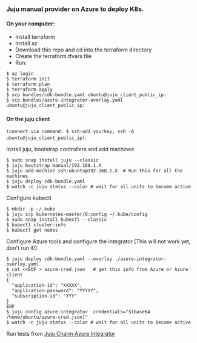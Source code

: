### Juju manual provider on Azure to deploy K8s.

#### On your computer:
- Install terraform
- Install az
- Download this repo and cd into the terraform directory
- Create the terraform.tfvars file
- Run: 
```
$ az login
$ terraform init
$ terraform plan
$ terraform apply
$ scp bundles/cdk-bundle.yaml ubuntu@juju_client_public_ip:
$ scp bundles/azure-integrator-overlay.yaml ubuntu@juju_client_public_ip:
```


#### On the juju client 
```(connect via command: $ ssh-add yourkey, ssh -A ubuntu@juju_client_public_ip)```:

Install juju, bootstrap controllers and add machines
```
$ sudo snap install juju --classic
$ juju bootstrap manual/192.168.1.X
$ juju add-machine ssh:ubuntu@192.168.1.X  # Run this for all the machines
$ juju deploy cdk-bundle.yaml
$ watch -c juju status --color # wait for all units to become active
```

Configure kubectl
``` 
$ mkdir -p ~/.kube
$ juju scp kubernetes-master/0:config ~/.kube/config
$ sudo snap install kubectl --classic
$ kubectl cluster-info
$ kubectl get nodes
```


Configure Azure tools and configure the integrator (This will not work yet, don't run it!):
```
$ juju deploy cdk-bundle.yaml --overlay ./azure-integrator-overlay.yaml
$ cat <<EOF > azure-cred.json   # get this info from Azure or Azure client
{
  "application-id": "XXXXX",
  "application-password": "YYYYY",
  "subscription-id": "YYY"
}
EOF
$ juju config azure-integrator  credentials="$(base64 /home/ubuntu/azure-cred.json)"
$ watch -c juju status --color # wait for all units to become active
```

Run tests from [Juju Charm Azure Integrator](https://jujucharms.com/u/containers/azure-integrator/)


